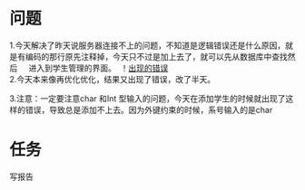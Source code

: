 # 问题
1.今天解决了昨天说服务器连接不上的问题，不知道是逻辑错误还是什么原因，就是有编码的那行原先注释掉，今天只不过是加上去了，就可以先从数据库中查找然后     
  进入到学生管理的界面。
  ！[出现的错误](https://github.com/liuwen777/liuyunwen/blob/master/img/%E9%94%99%E8%AF%AF.png)  
2.今天本来像再优化优化，结果又出现了错误，改了半天。  

3.注意：一定要注意char 和Int 型输入的问题，今天在添加学生的时候就出现了这样的错误，导致总是添加不上去。因为外键约束的时候，系号输入的是char   
# 任务
 写报告
